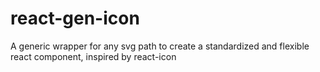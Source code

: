 # react-gen-icon
A generic wrapper for any svg path to create a standardized and flexible react component, inspired by react-icon
